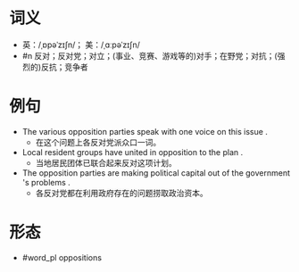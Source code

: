 # 词义
- 英：/ˌɒpəˈzɪʃn/； 美：/ˌɑːpəˈzɪʃn/
- #n 反对；反对党；对立；(事业、竞赛、游戏等的)对手；在野党；对抗；(强烈的)反抗；竞争者
# 例句
- The various opposition parties speak with one voice on this issue .
	- 在这个问题上各反对党派众口一词。
- Local resident groups have united in opposition to the plan .
	- 当地居民团体已联合起来反对这项计划。
- The opposition parties are making political capital out of the government 's problems .
	- 各反对党都在利用政府存在的问题捞取政治资本。
# 形态
- #word_pl oppositions

